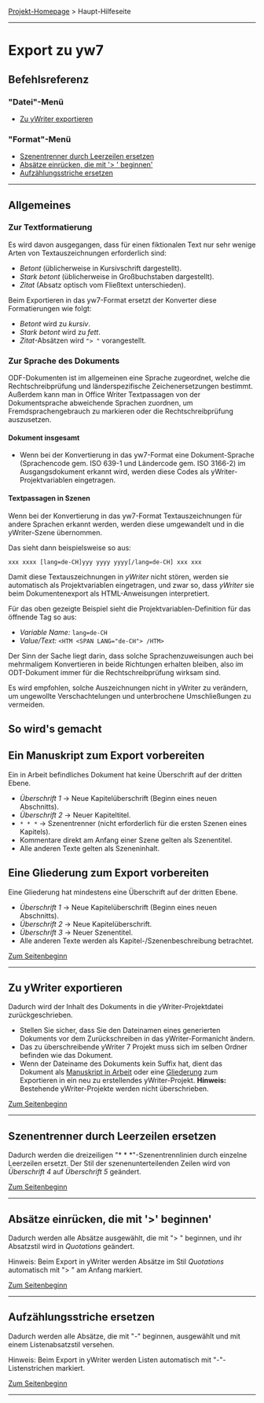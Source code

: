 [Projekt-Homepage](https://peter88213.github.io/oo2yw7/) &gt;
Haupt-Hilfeseite

------------------------------------------------------------------------

# Export zu yw7


## Befehlsreferenz

### "Datei"-Menü

-   [Zu yWriter exportieren](#zu-ywriter-exportieren)

### "Format"-Menü

-   [Szenentrenner durch Leerzeilen
    ersetzen](#szenentrenner-durch-leerzeilen-ersetzen)
-   [Absätze einrücken, die mit '> ' beginnen'](#absätze-einrücken-die-mit-beginnen)
-   [Aufzählungsstriche ersetzen](#aufzählungsstriche-ersetzen)

------------------------------------------------------------------------

## Allgemeines


### Zur Textformatierung

Es wird davon ausgegangen, dass für einen fiktionalen Text nur sehr wenige Arten von Textauszeichnungen erforderlich sind:

- *Betont* (üblicherweise in Kursivschrift dargestellt).
- *Stark betont* (üblicherweise in Großbuchstaben dargestellt).
- *Zitat* (Absatz optisch vom Fließtext unterschieden).

Beim Exportieren in das yw7-Format ersetzt der Konverter diese Formatierungen wie folgt: 

- *Betont* wird zu *kursiv*.
- *Stark betont* wird zu *fett*. 
- *Zitat*-Absätzen wird `"> "` vorangestellt. 


### Zur Sprache des Dokuments

ODF-Dokumenten ist im allgemeinen eine Sprache zugeordnet, welche die Rechtschreibprüfung und länderspezifische Zeichenersetzungen bestimmt. Außerdem kann man in Office Writer Textpassagen von der Dokumentsprache abweichende Sprachen zuordnen, um Fremdsprachengebrauch zu markieren oder die Rechtschreibprüfung auszusetzen. 

#### Dokument insgesamt

- Wenn bei der Konvertierung in das yw7-Format eine Dokument-Sprache (Sprachencode gem. ISO 639-1 und Ländercode gem. ISO 3166-2) im Ausgangsdokument erkannt wird, werden diese Codes als yWriter-Projektvariablen eingetragen.
    
#### Textpassagen in Szenen  

Wenn bei der Konvertierung in das yw7-Format Textauszeichnungen für andere Sprachen erkannt werden, werden diese umgewandelt und in die yWriter-Szene übernommen. 

Das sieht dann beispielsweise so aus:

`xxx xxxx [lang=de-CH]yyy yyyy yyyy[/lang=de-CH] xxx xxx`

Damit diese Textauszeichnungen in *yWriter* nicht stören, werden sie automatisch als Projektvariablen eingetragen, und zwar so, dass *yWriter* sie beim Dokumentenexport als HTML-Anweisungen interpretiert. 

Für das oben gezeigte Beispiel sieht die Projektvariablen-Definition für das öffnende Tag so aus:

- *Variable Name:* `lang=de-CH` 
- *Value/Text:* `<HTM <SPAN LANG="de-CH"> /HTM>`

Der Sinn der Sache liegt darin, dass solche Sprachenzuweisungen auch bei mehrmaligem Konvertieren in beide Richtungen erhalten bleiben, also im ODT-Dokument immer für die Rechtschreibprüfung wirksam sind.

Es wird empfohlen, solche Auszeichnungen nicht in yWriter zu verändern, um ungewollte Verschachtelungen und unterbrochene Umschließungen zu vermeiden. 


## So wird's gemacht

## Ein Manuskript zum Export vorbereiten

Ein in Arbeit befindliches Dokument hat keine Überschrift auf der dritten Ebene.

- *Überschrift 1* → Neue Kapitelüberschrift (Beginn eines neuen Abschnitts).
- *Überschrift 2* → Neuer Kapiteltitel.
- `* * *` → Szenentrenner (nicht erforderlich für die ersten Szenen eines Kapitels).
- Kommentare direkt am Anfang einer Szene gelten als Szenentitel.
- Alle anderen Texte gelten als Szeneninhalt.

## Eine Gliederung zum Export vorbereiten

Eine Gliederung hat mindestens eine Überschrift auf der dritten Ebene.

- *Überschrift 1* → Neue Kapitelüberschrift (Beginn eines neuen Abschnitts).
- *Überschrift 2* → Neue Kapitelüberschrift.
- *Überschrift 3* → Neuer Szenentitel.
- Alle anderen Texte werden als Kapitel-/Szenenbeschreibung betrachtet.

[Zum Seitenbeginn](#top)

------------------------------------------------------------------------

## Zu yWriter exportieren

Dadurch wird der Inhalt des Dokuments in die yWriter-Projektdatei zurückgeschrieben.

-   Stellen Sie sicher, dass Sie den Dateinamen eines generierten Dokuments vor dem Zurückschreiben in das yWriter-Formanicht ändern.
-   Das zu überschreibende yWriter 7 Projekt muss sich im selben Ordner befinden wie das Dokument.
-   Wenn der Dateiname des Dokuments kein Suffix hat, dient das Dokument als [Manuskript in Arbeit](#ein-manuskript-zum-export-vorbereiten) oder eine [Gliederung](#eine-gliederung-zum-export-vorbereiten) zum Exportieren in ein neu zu erstellendes yWriter-Projekt. **Hinweis:** Bestehende  yWriter-Projekte werden nicht überschrieben.


[Zum Seitenbeginn](#top)

------------------------------------------------------------------------

## Szenentrenner durch Leerzeilen ersetzen

Dadurch werden die dreizeiligen "\* \* \*"-Szenentrennlinien durch einzelne Leerzeilen ersetzt. Der Stil der szenenunterteilenden Zeilen wird von *Überschrift 4* auf *Überschrift 5* geändert.

[Zum Seitenbeginn](#top)

------------------------------------------------------------------------

## Absätze einrücken, die mit '&gt;' beginnen'

Dadurch werden alle Absätze ausgewählt, die mit "&gt; " beginnen, und ihr Absatzstil wird in *Quotations* geändert.

Hinweis: Beim Export in yWriter werden Absätze im Stil *Quotations* automatisch mit "&gt; " am Anfang markiert.

[Zum Seitenbeginn](#top)

------------------------------------------------------------------------

## Aufzählungsstriche ersetzen

Dadurch werden alle Absätze, die mit "-" beginnen, ausgewählt und mit einem Listenabsatzstil versehen.

Hinweis: Beim Export in yWriter werden Listen automatisch mit "-"-Listenstrichen markiert.

[Zum Seitenbeginn](#top)

------------------------------------------------------------------------

